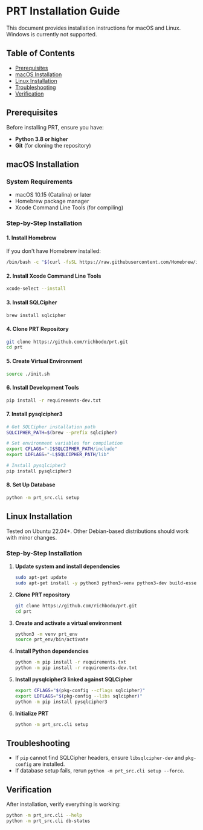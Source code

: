 # PRT Installation Guide

This document provides installation instructions for macOS and Linux. Windows is currently not supported.

## Table of Contents

- [Prerequisites](#prerequisites)
- [macOS Installation](#macos-installation)
- [Linux Installation](#linux-installation)
- [Troubleshooting](#troubleshooting)
- [Verification](#verification)

## Prerequisites

Before installing PRT, ensure you have:

- **Python 3.8 or higher**
- **Git** (for cloning the repository)

## macOS Installation

### System Requirements
- macOS 10.15 (Catalina) or later
- Homebrew package manager
- Xcode Command Line Tools (for compiling)

### Step-by-Step Installation

#### 1. Install Homebrew
If you don't have Homebrew installed:
```bash
/bin/bash -c "$(curl -fsSL https://raw.githubusercontent.com/Homebrew/install/HEAD/install.sh)"
```

#### 2. Install Xcode Command Line Tools
```bash
xcode-select --install
```

#### 3. Install SQLCipher
```bash
brew install sqlcipher
```

#### 4. Clone PRT Repository
```bash
git clone https://github.com/richbodo/prt.git
cd prt
```

#### 5. Create Virtual Environment
```bash
source ./init.sh
```

#### 6. Install Development Tools
```bash
pip install -r requirements-dev.txt
```

#### 7. Install pysqlcipher3
```bash
# Get SQLCipher installation path
SQLCIPHER_PATH=$(brew --prefix sqlcipher)

# Set environment variables for compilation
export CFLAGS="-I$SQLCIPHER_PATH/include"
export LDFLAGS="-L$SQLCIPHER_PATH/lib"

# Install pysqlcipher3
pip install pysqlcipher3
```

#### 8. Set Up Database
```bash
python -m prt_src.cli setup
```

## Linux Installation

Tested on Ubuntu 22.04+. Other Debian-based distributions should work with minor changes.

### Step-by-Step Installation

1. **Update system and install dependencies**
   ```bash
   sudo apt-get update
   sudo apt-get install -y python3 python3-venv python3-dev build-essential git libsqlcipher-dev pkg-config
   ```

2. **Clone PRT repository**
   ```bash
   git clone https://github.com/richbodo/prt.git
   cd prt
   ```

3. **Create and activate a virtual environment**
   ```bash
   python3 -m venv prt_env
   source prt_env/bin/activate
   ```

4. **Install Python dependencies**
   ```bash
   python -m pip install -r requirements.txt
   python -m pip install -r requirements-dev.txt
   ```

5. **Install pysqlcipher3 linked against SQLCipher**
   ```bash
   export CFLAGS="$(pkg-config --cflags sqlcipher)"
   export LDFLAGS="$(pkg-config --libs sqlcipher)"
   python -m pip install pysqlcipher3
   ```

6. **Initialize PRT**
   ```bash
   python -m prt_src.cli setup
   ```

## Troubleshooting

- If `pip` cannot find SQLCipher headers, ensure `libsqlcipher-dev` and `pkg-config` are installed.
- If database setup fails, rerun `python -m prt_src.cli setup --force`.

## Verification

After installation, verify everything is working:

```bash
python -m prt_src.cli --help
python -m prt_src.cli db-status
```

